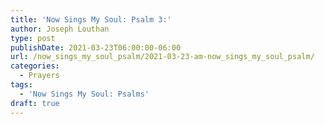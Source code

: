 ```yaml
---
title: 'Now Sings My Soul: Psalm 3:'
author: Joseph Louthan
type: post
publishDate: 2021-03-23T06:00:00-06:00
url: /now_sings_my_soul_psalm/2021-03-23-am-now_sings_my_soul_psalm/
categories:
  - Prayers
tags:
  - 'Now Sings My Soul: Psalms'
draft: true
---
```

<pre>
<div style="font-variant: small-caps;">

</div>

</pre>
